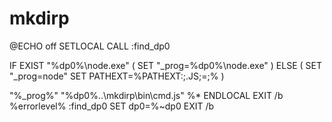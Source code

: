 # mkdirp

@ECHO off SETLOCAL CALL :find\_dp0

IF EXIST "%dp0%\node.exe" \( SET "\_prog=%dp0%\node.exe" \) ELSE \( SET "\_prog=node" SET PATHEXT=%PATHEXT:;.JS;=;% \)

"%\_prog%" "%dp0%..\mkdirp\bin\cmd.js" %\* ENDLOCAL EXIT /b %errorlevel% :find\_dp0 SET dp0=%~dp0 EXIT /b

